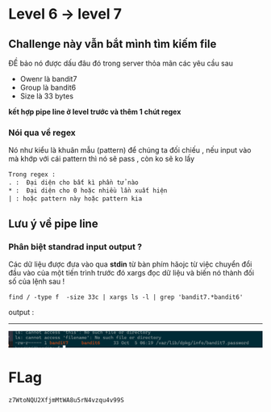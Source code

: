 # Level 6 -> level 7


## Challenge này vẫn bắt mình tìm kiếm file 

ĐỀ bảo nó được dấu đâu đó trong server thỏa mãn các yêu cầu sau  
+ Owenr là bandit7
+ Group là bandit6 
+ Size là 33 bytes 

**kết hợp pipe line ở level trước và thêm 1 chút regex**

### Nói qua về regex 
 Nó như kiểu là khuân mẫu (pattern) để chúng ta đối chiếu , nếu input vào mà khớp với cái pattern thì nó sẽ pass , còn ko sẽ ko lấy 
 
 ```
 Trong regex : 
 . :  Đại diện cho bất kì phần tử nào
 * :  Đại diện cho 0 hoặc nhiều lần xuất hiện 
 | : hoặc pattern này hoặc pattern kia
 ```

 ## Lưu ý về pipe line 
 ### Phân biệt standrad input output ?
   Các dữ liệu được đưa vào qua **stdin** từ bàn phím hăojc từ việc chuyển đổi đầu vào của một tiến trình trước đó 
 xargs đọc dữ liệu và biến nó thành đối số của lệnh sau ! 

 ```
 find / -type f  -size 33c | xargs ls -l | grep 'bandit7.*bandit6' 
 ```

output :
***
![Alt text](image.png)
 
 # FLag 
```
z7WtoNQU2XfjmMtWA8u5rN4vzqu4v99S
```